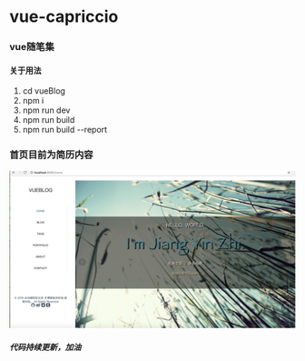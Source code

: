 # vue-capriccio

### vue随笔集

#### 关于用法

1. cd vueBlog
2. npm i 
3. npm run dev 
4. npm run build
5. npm run build --report

### 首页目前为简历内容

![我是图片](./vueBlog/src/assets/home.png)

##### 代码持续更新，加油

